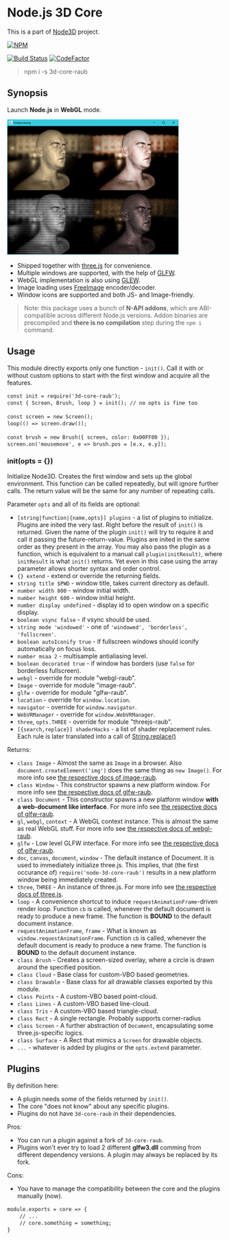 
# Node.js 3D Core

This is a part of [Node3D](https://github.com/node-3d) project.

[![NPM](https://nodei.co/npm/3d-core-raub.png?compact=true)](https://www.npmjs.com/package/3d-core-raub)

[![Build Status](https://api.travis-ci.com/node-3d/3d-core-raub.svg?branch=master)](https://travis-ci.com/node-3d/3d-core-raub)
[![CodeFactor](https://www.codefactor.io/repository/github/node-3d/3d-core-raub/badge)](https://www.codefactor.io/repository/github/node-3d/3d-core-raub)

> npm i -s 3d-core-raub


## Synopsis

Launch **Node.js** in **WebGL** mode.

![Example](examples/screenshot.png)

* Shipped together with [three.js](https://github.com/mrdoob/three.js) for convenience.
* Multiple windows are supported, with the help of [GLFW](http://www.glfw.org/).
* WebGL implementation is also using [GLEW](http://glew.sourceforge.net/).
* Image loading uses [FreeImage](http://freeimage.sourceforge.net/) encoder/decoder.
* Window icons are supported and both JS- and Image-friendly.

> Note: this package uses a bunch of **N-API addons**, which are ABI-compatible across
different Node.js versions. Addon binaries are precompiled and **there is no compilation**
step during the `npm i` command.


## Usage

This module directly exports only one function - `init()`. Call it with or without
custom options to start with the first window and acquire all the features.

```
const init = require('3d-core-raub');
const { Screen, Brush, loop } = init(); // no opts is fine too

const screen = new Screen();
loop(() => screen.draw());

const brush = new Brush({ screen, color: 0x00FF00 });
screen.on('mousemove', e => brush.pos = [e.x, e.y]);
```

### init(opts = {})

Initialize Node3D. Creates the first window and sets up the global environment.
This function can be called repeatedly, but will ignore further calls.
The return value will be the same for any number of repeating calls.

Parameter `opts` and all of its fields are optional:

* `[string|function|{name,opts}] plugins` - a list of plugins to initialize.
	Plugins are inited the very last. Right before the result of `init()` is returned.
	Given the name of the plugin `init()` will try to require it and call it passing
	the future-return-value. Plugins are inited in the same order as they present in the
	array. You may also pass the plugin as a function, which is equivalent to a manual
	call `plugin(initResult)`, where `initResult` is what `init()` returns. Yet even
	in this case using the array parameter allows shorter syntax and order control.
* `{} extend` - extend or override the returning fields.
* `string title $PWD` - window title, takes current directory as default.
* `number width 800` - window initial width.
* `number height 600` - window initial height.
* `number display undefined` - display id to open window on a specific display.
* `boolean vsync false` - if vsync should be used.
* `string mode 'windowed'` - one of `'windowed', 'borderless', 'fullscreen'`.
* `boolean autoIconify true` - if fullscreen windows should iconify automatically on focus loss.
* `number msaa 2` - multisample antialiasing level.
* `boolean decorated true` - if window has borders (use `false` for borderless fullscreen).
* `webgl` - override for module "webgl-raub".
* `Image` - override for module "image-raub".
* `glfw` - override for module "glfw-raub".
* `location` - override for `window.location`.
* `navigator` - override for `window.navigator`.
* `WebVRManager` - override for `window.WebVRManager`.
* `three`, `opts.THREE` - override for module "threejs-raub".
* `[{search,replace}] shaderHacks` - a list of shader replacement rules. Each rule is later
	translated into a call of
	[String.replace()](https://developer.mozilla.org/en-US/docs/Web/JavaScript/Reference/Global_Objects/String/replace)


Returns:

* `class Image` - Almost the same as `Image` in a browser. Also `document.createElement('img')`
	does the same thing as `new Image()`. For more info see
	[the respective docs of image-raub](https://github.com/node-3d/image-raub#image-for-nodejs).
* `class Window` - This constructor spawns a new platform window.
	For more info see
	[the respective docs of glfw-raub](https://github.com/node-3d/glfw-raub#class-window).
* `class Document` - This constructor spawns a new platform window **with a web-document like interface**.
	For more info see
	[the respective docs of glfw-raub](https://github.com/node-3d/glfw-raub#class-document).
* `gl`, `webgl`, `context` - A WebGL context instance. This is almost the same as real WebGL stuff.
	For more info see
	[the respective docs of webgl-raub](https://github.com/node-3d/webgl-raub#webgl-for-nodejs).
* `glfw` - Low level GLFW interface. For more info see
[the respective docs of glfw-raub](https://github.com/node-3d/glfw-raub#glfw-for-nodejs).
* `doc`, `canvas`, `document`, `window` - The default instance of Document.
	It is used to immediately initialize three.js.
	This implies, that (the first occurance of) `require('node-3d-core-raub')`
	results in a new platform window being immediately created.
* `three`, `THREE` - An instance of three.js. For more info see
	[the respective docs of three.js](https://github.com/mrdoob/three.js/#threejs).
* `loop` - A convenience shortcut to induce `requestAnimationFrame`-driven render loop.
Function `cb` is called, whenever the default document is ready to produce a new
frame. The function is **BOUND** to the default document instance.
* `requestAnimationFrame`, `frame` - What is known as `window.requestAnimationFrame`.
Function `cb` is called, whenever the default document is ready to produce a new
frame. The function is **BOUND** to the default document instance.
* `class Brush` - Creates a screen-sized overlay, where a circle is drawn around the
	specified position.
* `class Cloud` - Base class for custom-VBO based geometries.
* `class Drawable` - Base class for all drawable classes exported by this module.
* `class Points` - A custom-VBO based point-cloud.
* `class Lines` - A custom-VBO based line-cloud.
* `class Tris` - A custom-VBO based triangle-cloud.
* `class Rect` - A single rectangle. Probably supports corner-radius
* `class Screen` - A further abstraction of `Document`, encapsulating some
	three.js-specific logics.
* `class Surface` - A Rect that mimics a `Screen` for drawable objects.
* `...` - whatever is added by plugins or the `opts.extend` parameter.


## Plugins

By definition here:
* A plugin needs some of the fields returned by `init()`.
* The core "does not know" about any specific plugins.
* Plugins do not have `3d-core-raub` in their dependencies.

Pros:
* You can run a plugin against a fork of `3d-core-raub`.
* Plugins won't ever try to load 2 different **glfw3.dll** comming from different
	dependency versions.
A plugin may always be replaced by its fork.

Cons:
* You have to manage the compatibility between the core and the plugins manually (now).


```
module.exports = core => {
	// ...
	// core.something = something;
}
```

